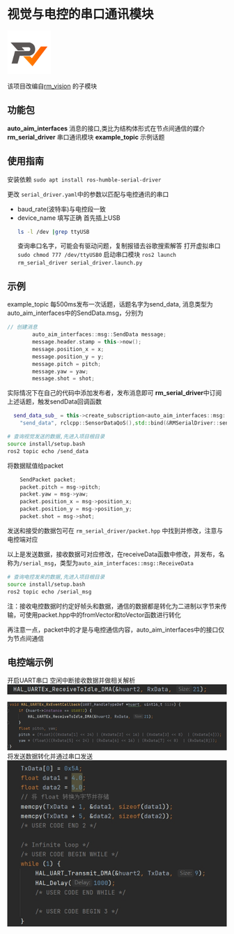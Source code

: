 #  视觉与电控的串口通讯模块
<img src="./docs/rm_vision.svg" alt="描述文字" style="width: 100px; height: auto;">

该项目改编自[rm_vision](https://github.com/chenjunnn/rm_vision) 的子模块


## 功能包
**auto_aim_interfaces** 消息的接口,类比为结构体形式在节点间通信的媒介
**rm_serial_driver** 串口通讯模块
**example_topic** 示例话题 
## 使用指南

安装依赖 `sudo apt install ros-humble-serial-driver`

更改 `serial_driver.yaml`中的参数以匹配与电控通讯的串口
- baud_rate(波特率)与电控段一致
- device_name 填写正确
  首先插上USB
  ```bash
  ls -l /dev |grep ttyUSB
  ```
  查询串口名字，可能会有驱动问题，复制报错去谷歌搜索解答
打开虚拟串口 `sudo chmod 777 /dev/ttyUSB0`
启动串口模块 `ros2 launch rm_serial_driver serial_driver.launch.py`


## 示例
example_topic 每500ms发布一次话题，话题名字为send_data, 消息类型为auto_aim_interfaces中的SendData.msg，分别为
```cpp
// 创建消息
        auto_aim_interfaces::msg::SendData message;
        message.header.stamp = this->now();
        message.position_x = x;
        message.position_y = y;
        message.pitch = pitch;
        message.yaw = yaw;
        message.shot = shot;
```
实际情况下在自己的代码中添加发布者，发布消息即可
**rm_serial_driver**中订阅上述话题，触发sendData回调函数
```cpp
  send_data_sub_ = this->create_subscription<auto_aim_interfaces::msg::SendData>(
    "send_data", rclcpp::SensorDataQoS(),std::bind(&RMSerialDriver::sendData, this, std::placeholders::_1));
```
```bash
# 查询视觉发送的数据,先进入项目根目录
source install/setup.bash
ros2 topic echo /send_data
```
将数据赋值给packet
```cpp
    SendPacket packet;
    packet.pitch = msg->pitch;
    packet.yaw = msg->yaw;
    packet.position_x = msg->position_x;
    packet.position_y = msg->position_y;
    packet.shot = msg->shot;
```
发送和接受的数据包可在 `rm_serial_driver/packet.hpp` 中找到并修改，注意与电控端对应

以上是发送数据，接收数据可对应修改，在receiveData函数中修改，并发布，名称为`/serial_msg`，类型为`auto_aim_interfaces::msg::ReceiveData`

```bash
# 查询电控发来的数据,先进入项目根目录
source install/setup.bash
ros2 topic echo /serial_msg
```

注：接收电控数据时约定好帧头和数据，通信的数据都是转化为二进制以字节来传输，可使用packet.hpp中的fromVector和toVector函数进行转化

再注意一点，packet中的才是与电控通信内容，auto_aim_interfaces中的接口仅为节点间通信

## 电控端示例
开启UART串口
空闲中断接收数据并做相关解析
![](./docs/receive1.jpg)

![](./docs/receive2.jpg)
将发送数据转化并通过串口发送
![](./docs/send.jpg)

